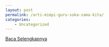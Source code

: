 ```yaml
---
layout: post
permalink: /arti-mimpi-guru-suka-sama-kita/
categories:
    - Uncategorized
---
```


[Baca Selengkapnya](/01)